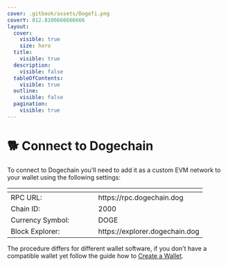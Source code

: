 ```yaml
---
cover: .gitbook/assets/Dogefi.png
coverY: 812.8106666666666
layout:
  cover:
    visible: true
    size: hero
  title:
    visible: true
  description:
    visible: false
  tableOfContents:
    visible: true
  outline:
    visible: false
  pagination:
    visible: true
---
```


# 🐕 Connect to Dogechain

To connect to Dogechain you'll need to add it as a custom EVM network to your wallet using the following settings:

<table><thead><tr><th width="186"></th><th></th></tr></thead><tbody><tr><td>RPC URL:</td><td>https://rpc.dogechain.dog</td></tr><tr><td>Chain ID:</td><td>2000</td></tr><tr><td>Currency Symbol:</td><td>DOGE</td></tr><tr><td>Block Explorer:</td><td>https://explorer.dogechain.dog</td></tr></tbody></table>

The procedure differs for different wallet software, if you don't have a compatible wallet yet follow the guide how to [Create a Wallet](chewyswap-intro/get-started/create-a-wallet.md).
